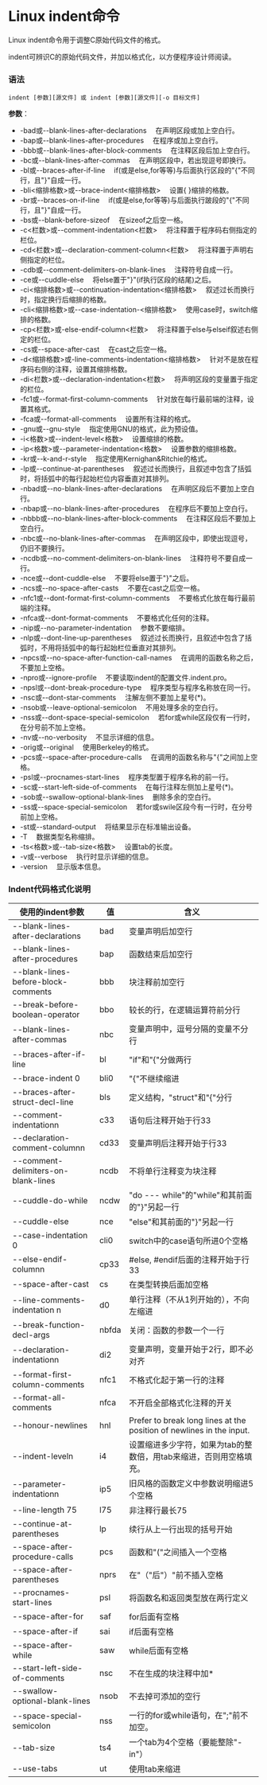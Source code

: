 
# Linux indent命令



Linux indent命令用于调整C原始代码文件的格式。

indent可辨识C的原始代码文件，并加以格式化，以方便程序设计师阅读。

### 语法

```
indent [参数][源文件] 或 indent [参数][源文件][-o 目标文件]
```

**参数**：

*   -bad或--blank-lines-after-declarations 　在声明区段或加上空白行。
*   -bap或--blank-lines-after-procedures 　在程序或加上空白行。
*   -bbb或--blank-lines-after-block-comments 　在注释区段后加上空白行。
*   -bc或--blank-lines-after-commas 　在声明区段中，若出现逗号即换行。
*   -bl或--braces-after-if-line 　if(或是else,for等等)与后面执行区段的"{"不同行，且"}"自成一行。
*   -bli&lt;缩排格数&gt;或--brace-indent&lt;缩排格数&gt; 　设置{ }缩排的格数。
*   -br或--braces-on-if-line 　if(或是else,for等等)与后面执行跛段的"{"不同行，且"}"自成一行。
*   -bs或--blank-before-sizeof 　在sizeof之后空一格。
*   -c&lt;栏数&gt;或--comment-indentation&lt;栏数&gt; 　将注释置于程序码右侧指定的栏位。
*   -cd&lt;栏数&gt;或--declaration-comment-column&lt;栏数&gt; 　将注释置于声明右侧指定的栏位。
*   -cdb或--comment-delimiters-on-blank-lines 　注释符号自成一行。
*   -ce或--cuddle-else 　将else置于"}"(if执行区段的结尾)之后。
*   -ci&lt;缩排格数&gt;或--continuation-indentation&lt;缩排格数&gt; 　叙述过长而换行时，指定换行后缩排的格数。
*   -cli&lt;缩排格数&gt;或--case-indentation-&lt;缩排格数&gt; 　使用case时，switch缩排的格数。
*   -cp&lt;栏数&gt;或-else-endif-column&lt;栏数&gt; 　将注释置于else与elseif叙述右侧定的栏位。
*   -cs或--space-after-cast 　在cast之后空一格。
*   -d&lt;缩排格数&gt;或-line-comments-indentation&lt;缩排格数&gt; 　针对不是放在程序码右侧的注释，设置其缩排格数。
*   -di&lt;栏数&gt;或--declaration-indentation&lt;栏数&gt; 　将声明区段的变量置于指定的栏位。
*   -fc1或--format-first-column-comments 　针对放在每行最前端的注释，设置其格式。
*   -fca或--format-all-comments 　设置所有注释的格式。
*   -gnu或--gnu-style 　指定使用GNU的格式，此为预设值。
*   -i&lt;格数&gt;或--indent-level&lt;格数&gt; 　设置缩排的格数。
*   -ip&lt;格数&gt;或--parameter-indentation&lt;格数&gt; 　设置参数的缩排格数。
*   -kr或--k-and-r-style 　指定使用Kernighan&Ritchie的格式。
*   -lp或--continue-at-parentheses 　叙述过长而换行，且叙述中包含了括弧时，将括弧中的每行起始栏位内容垂直对其排列。
*   -nbad或--no-blank-lines-after-declarations 　在声明区段后不要加上空白行。
*   -nbap或--no-blank-lines-after-procedures 　在程序后不要加上空白行。
*   -nbbb或--no-blank-lines-after-block-comments 　在注释区段后不要加上空白行。
*   -nbc或--no-blank-lines-after-commas 　在声明区段中，即使出现逗号，仍旧不要换行。
*   -ncdb或--no-comment-delimiters-on-blank-lines 　注释符号不要自成一行。
*   -nce或--dont-cuddle-else 　不要将else置于"}"之后。
*   -ncs或--no-space-after-casts 　不要在cast之后空一格。
*   -nfc1或--dont-format-first-column-comments 　不要格式化放在每行最前端的注释。
*   -nfca或--dont-format-comments 　不要格式化任何的注释。
*   -nip或--no-parameter-indentation 　参数不要缩排。
*   -nlp或--dont-line-up-parentheses 　叙述过长而换行，且叙述中包含了括弧时，不用将括弧中的每行起始栏位垂直对其排列。
*   -npcs或--no-space-after-function-call-names 　在调用的函数名称之后，不要加上空格。
*   -npro或--ignore-profile 　不要读取indent的配置文件.indent.pro。
*   -npsl或--dont-break-procedure-type 　程序类型与程序名称放在同一行。
*   -nsc或--dont-star-comments 　注解左侧不要加上星号(*)。
*   -nsob或--leave-optional-semicolon 　不用处理多余的空白行。
*   -nss或--dont-space-special-semicolon 　若for或while区段仅有一行时，在分号前不加上空格。
*   -nv或--no-verbosity 　不显示详细的信息。
*   -orig或--original 　使用Berkeley的格式。
*   -pcs或--space-after-procedure-calls 　在调用的函数名称与"{"之间加上空格。
*   -psl或--procnames-start-lines 　程序类型置于程序名称的前一行。
*   -sc或--start-left-side-of-comments 　在每行注释左侧加上星号(*)。
*   -sob或--swallow-optional-blank-lines 　删除多余的空白行。
*   -ss或--space-special-semicolon 　若for或swile区段今有一行时，在分号前加上空格。
*   -st或--standard-output 　将结果显示在标准输出设备。
*   -T 　数据类型名称缩排。
*   -ts&lt;格数&gt;或--tab-size&lt;格数&gt; 　设置tab的长度。
*   -v或--verbose 　执行时显示详细的信息。
*   -version 　显示版本信息。

### Indent代码格式化说明

| 使用的indent参数 | 值 | 含义 |
| --- | --- | --- |
| --blank-lines-after-declarations | bad | 变量声明后加空行 |
| --blank-lines-after-procedures | bap | 函数结束后加空行 |
| --blank-lines-before-block-comments | bbb | 块注释前加空行 |
| --break-before-boolean-operator | bbo | 较长的行，在逻辑运算符前分行 |
| --blank-lines-after-commas | nbc | 变量声明中，逗号分隔的变量不分行 |
| --braces-after-if-line | bl | "if"和"{"分做两行 |
| --brace-indent 0 | bli0 | "{"不继续缩进 |
| --braces-after-struct-decl-line | bls | 定义结构，"struct"和"{"分行 |
| --comment-indentationn | c33 | 语句后注释开始于行33 |
| --declaration-comment-columnn | cd33 | 变量声明后注释开始于行33 |
| --comment-delimiters-on-blank-lines | ncdb | 不将单行注释变为块注释 |
| --cuddle-do-while | ncdw | "do --- while"的"while"和其前面的"}"另起一行 |
| --cuddle-else | nce | "else"和其前面的"}"另起一行 |
| --case-indentation 0 | cli0 | switch中的case语句所进0个空格 |
| --else-endif-columnn | cp33 | #else, #endif后面的注释开始于行33 |
| --space-after-cast | cs | 在类型转换后面加空格 |
| --line-comments-indentation n | d0 | 单行注释（不从1列开始的），不向左缩进 |
| --break-function-decl-args | nbfda | 关闭：函数的参数一个一行 |
| --declaration-indentationn | di2 | 变量声明，变量开始于2行，即不必对齐 |
| --format-first-column-comments | nfc1 | 不格式化起于第一行的注释 |
| --format-all-comments | nfca | 不开启全部格式化注释的开关 |
| --honour-newlines | hnl | Prefer to break long lines at the position of newlines in the input. |
| --indent-leveln | i4 | 设置缩进多少字符，如果为tab的整数倍，用tab来缩进，否则用空格填充。 |
| --parameter-indentationn | ip5 | 旧风格的函数定义中参数说明缩进5个空格 |
| --line-length 75 | l75 | 非注释行最长75 |
| --continue-at-parentheses | lp | 续行从上一行出现的括号开始 |
| --space-after-procedure-calls | pcs | 函数和"("之间插入一个空格 |
| --space-after-parentheses | nprs | 在"（"后"）"前不插入空格 |
| --procnames-start-lines | psl | 将函数名和返回类型放在两行定义 |
| --space-after-for | saf | for后面有空格 |
| --space-after-if | sai | if后面有空格 |
| --space-after-while | saw | while后面有空格 |
| --start-left-side-of-comments | nsc | 不在生成的块注释中加* |
| --swallow-optional-blank-lines | nsob | 不去掉可添加的空行 |
| --space-special-semicolon | nss | 一行的for或while语句，在";"前不加空。 |
| --tab-size | ts4 | 一个tab为4个空格（要能整除"-in"） |
| --use-tabs | ut | 使用tab来缩进 |




